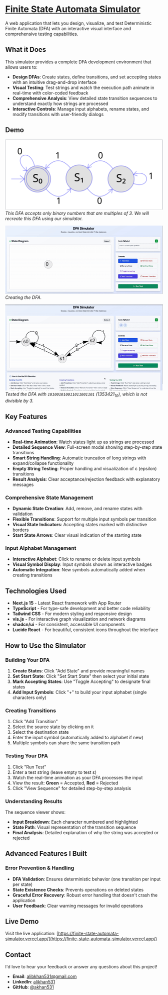 # [Finite State Automata Simulator](https://finite-state-automata-simulator.vercel.app/)

A web application that lets you design, visualize, and test Deterministic Finite Automata (DFA) with an interactive visual interface and comprehensive testing capabilities.

## What it Does

This simulator provides a complete DFA development environment that allows users to:
- **Design DFAs**: Create states, define transitions, and set accepting states with an intuitive drag-and-drop interface
- **Visual Testing**: Test strings and watch the execution path animate in real-time with color-coded feedback
- **Comprehensive Analysis**: View detailed state transition sequences to understand exactly how strings are processed
- **Interactive Controls**: Manage input alphabets, rename states, and modify transitions with user-friendly dialogs

## Demo

![Model DFA](https://github.com/akhan531/Finite-State-Automata-Simulator/blob/main/demos/modelDFA.png?raw=true)  
*This DFA accepts only binary numbers that are multiples of 3. We will recreate this DFA using our simulator.*

![Building the DFA](https://github.com/akhan531/Finite-State-Automata-Simulator/blob/main/demos/buildingDFA.gif?raw=true)  
*Creating the DFA.*

![Testing the DFA](https://github.com/akhan531/Finite-State-Automata-Simulator/blob/main/demos/testingDFA.gif?raw=true)  
*Tested the DFA with `101001010011011001101` (1353421<sub>10</sub>), which is not divisible by 3.*   

## Key Features

### **Advanced Testing Capabilities**
- **Real-time Animation**: Watch states light up as strings are processed
- **Detailed Sequence View**: Full-screen modal showing step-by-step state transitions
- **Smart String Handling**: Automatic truncation of long strings with expand/collapse functionality
- **Empty String Testing**: Proper handling and visualization of ε (epsilon) transitions
- **Result Analysis**: Clear acceptance/rejection feedback with explanatory messages

### **Comprehensive State Management**
- **Dynamic State Creation**: Add, remove, and rename states with validation
- **Flexible Transitions**: Support for multiple input symbols per transition
- **Visual State Indicators**: Accepting states marked with distinctive borders
- **Start State Arrows**: Clear visual indication of the starting state

### **Input Alphabet Management**
- **Interactive Alphabet**: Click to rename or delete input symbols
- **Visual Symbol Display**: Input symbols shown as interactive badges
- **Automatic Integration**: New symbols automatically added when creating transitions

## Technologies Used

- **Next.js 15** - Latest React framework with App Router
- **TypeScript** - For type-safe development and better code reliability
- **Tailwind CSS** - For modern styling and responsive design
- **vis.js** - For interactive graph visualization and network diagrams
- **shadcn/ui** - For consistent, accessible UI components
- **Lucide React** - For beautiful, consistent icons throughout the interface

## How to Use the Simulator

### **Building Your DFA**

1. **Create States**: Click "Add State" and provide meaningful names
2. **Set Start State**: Click "Set Start State" then select your initial state
3. **Mark Accepting States**: Use "Toggle Accepting" to designate final states
4. **Add Input Symbols**: Click "+" to build your input alphabet (single characters only)

### **Creating Transitions**

1. Click "Add Transition"
2. Select the source state by clicking on it
3. Select the destination state
4. Enter the input symbol (automatically added to alphabet if new)
5. Multiple symbols can share the same transition path

### **Testing Your DFA**

1. Click "Run Test" 
2. Enter a test string (leave empty to test ε)
3. Watch the real-time animation as your DFA processes the input
4. View the result: **Green** = Accepted, **Red** = Rejected
5. Click "View Sequence" for detailed step-by-step analysis

### **Understanding Results**

The sequence viewer shows:
- **Input Breakdown**: Each character numbered and highlighted
- **State Path**: Visual representation of the transition sequence
- **Final Analysis**: Detailed explanation of why the string was accepted or rejected

## Advanced Features I Built

### **Error Prevention & Handling**
- **DFA Validation**: Ensures deterministic behavior (one transition per input per state)
- **State Existence Checks**: Prevents operations on deleted states
- **Graceful Error Recovery**: Robust error handling that doesn't crash the application
- **User Feedback**: Clear warning messages for invalid operations


## Live Demo

Visit the live application: [https://finite-state-automata-simulator.vercel.app/](https://finite-state-automata-simulator.vercel.app/)

## Contact

I'd love to hear your feedback or answer any questions about this project!

- **Email**: [alibkhan531@gmail.com](mailto:alibkhan531@gmail.com)
- **LinkedIn**: [alikhan531](https://www.linkedin.com/in/alikhan531/)
- **GitHub**: [@akhan531](https://github.com/akhan531)
